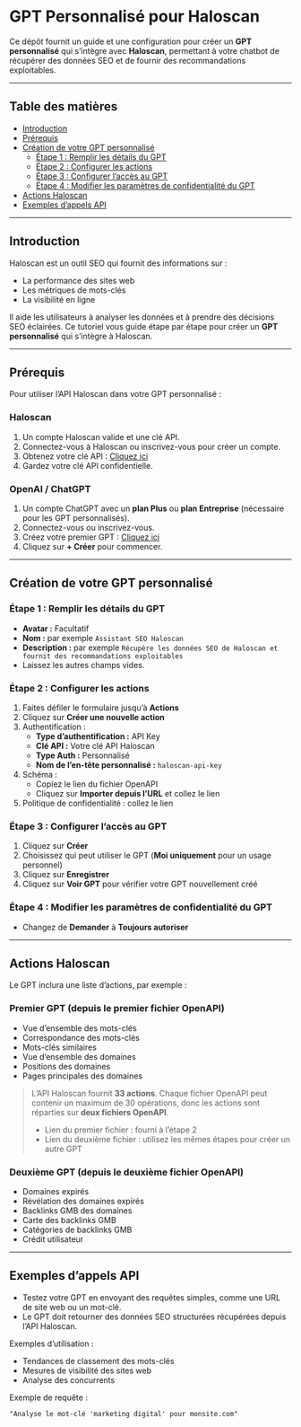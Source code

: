 # GPT Personnalisé pour Haloscan

Ce dépôt fournit un guide et une configuration pour créer un **GPT personnalisé** qui s’intègre avec **Haloscan**, permettant à votre chatbot de récupérer des données SEO et de fournir des recommandations exploitables.

---

## Table des matières

- [Introduction](#introduction)  
- [Prérequis](#prérequis)  
- [Création de votre GPT personnalisé](#création-de-votre-gpt-personnalisé)  
  - [Étape 1 : Remplir les détails du GPT](#étape-1--remplir-les-détails-du-gpt)  
  - [Étape 2 : Configurer les actions](#étape-2--configurer-les-actions)  
  - [Étape 3 : Configurer l’accès au GPT](#étape-3--configurer-laccès-au-gpt)  
  - [Étape 4 : Modifier les paramètres de confidentialité du GPT](#étape-4--modifier-les-paramètres-de-confidentialité-du-gpt)  
- [Actions Haloscan](#actions-haloscan)  
- [Exemples d’appels API](#exemples-dappels-api)  

---

## Introduction

Haloscan est un outil SEO qui fournit des informations sur :

- La performance des sites web  
- Les métriques de mots-clés  
- La visibilité en ligne  

Il aide les utilisateurs à analyser les données et à prendre des décisions SEO éclairées. Ce tutoriel vous guide étape par étape pour créer un **GPT personnalisé** qui s’intègre à Haloscan.

---

## Prérequis

Pour utiliser l’API Haloscan dans votre GPT personnalisé :

### Haloscan

1. Un compte Haloscan valide et une clé API.  
2. Connectez-vous à Haloscan ou inscrivez-vous pour créer un compte.  
3. Obtenez votre clé API : [Cliquez ici](#)  
4. Gardez votre clé API confidentielle.

### OpenAI / ChatGPT

1. Un compte ChatGPT avec un **plan Plus** ou **plan Entreprise** (nécessaire pour les GPT personnalisés).  
2. Connectez-vous ou inscrivez-vous.  
3. Créez votre premier GPT : [Cliquez ici](#)  
4. Cliquez sur **+ Créer** pour commencer.

---

## Création de votre GPT personnalisé

### Étape 1 : Remplir les détails du GPT

- **Avatar :** Facultatif  
- **Nom :** par exemple `Assistant SEO Haloscan`  
- **Description :** par exemple `Récupère les données SEO de Haloscan et fournit des recommandations exploitables`  
- Laissez les autres champs vides.

### Étape 2 : Configurer les actions

1. Faites défiler le formulaire jusqu’à **Actions**  
2. Cliquez sur **Créer une nouvelle action**  
3. Authentification :  
   - **Type d’authentification :** API Key  
   - **Clé API :** Votre clé API Haloscan  
   - **Type Auth :** Personnalisé  
   - **Nom de l’en-tête personnalisé :** `haloscan-api-key`  
4. Schéma :  
   - Copiez le lien du fichier OpenAPI  
   - Cliquez sur **Importer depuis l’URL** et collez le lien  
5. Politique de confidentialité : collez le lien

### Étape 3 : Configurer l’accès au GPT

1. Cliquez sur **Créer**  
2. Choisissez qui peut utiliser le GPT (**Moi uniquement** pour un usage personnel)  
3. Cliquez sur **Enregistrer**  
4. Cliquez sur **Voir GPT** pour vérifier votre GPT nouvellement créé

### Étape 4 : Modifier les paramètres de confidentialité du GPT

- Changez de **Demander** à **Toujours autoriser**

---

## Actions Haloscan

Le GPT inclura une liste d’actions, par exemple :

### Premier GPT (depuis le premier fichier OpenAPI)

- Vue d’ensemble des mots-clés  
- Correspondance des mots-clés  
- Mots-clés similaires  
- Vue d’ensemble des domaines  
- Positions des domaines  
- Pages principales des domaines  

> L’API Haloscan fournit **33 actions**. Chaque fichier OpenAPI peut contenir un maximum de 30 opérations, donc les actions sont réparties sur **deux fichiers OpenAPI**.  
> - Lien du premier fichier : fourni à l’étape 2  
> - Lien du deuxième fichier : utilisez les mêmes étapes pour créer un autre GPT

### Deuxième GPT (depuis le deuxième fichier OpenAPI)

- Domaines expirés  
- Révélation des domaines expirés  
- Backlinks GMB des domaines  
- Carte des backlinks GMB  
- Catégories de backlinks GMB  
- Crédit utilisateur

---

## Exemples d’appels API

- Testez votre GPT en envoyant des requêtes simples, comme une URL de site web ou un mot-clé.  
- Le GPT doit retourner des données SEO structurées récupérées depuis l’API Haloscan.

Exemples d’utilisation :

- Tendances de classement des mots-clés  
- Mesures de visibilité des sites web  
- Analyse des concurrents  

Exemple de requête :

```text
"Analyse le mot-clé 'marketing digital' pour monsite.com"
